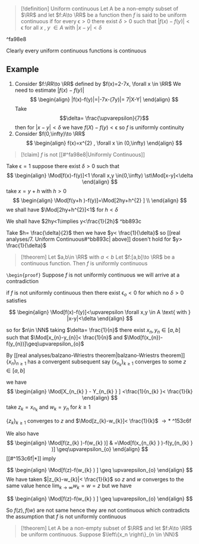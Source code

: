 > [!definition] Uniform continuous
> Let A be a non-empty subset of $\RR$ and let $f:A\to \RR$ be a function 
> then $f$ is said to be uniform continuous if for every $\upvarepsilon>0$ there exist $\delta>0$ such that 
> $|f(x)-f(y)|<\upvarepsilon$ for all $x$ , $y$ $\in A$ with $|x-y|<\delta$ 

^fa98e8

Clearly every uniform continuous functions is continuous

## Example 
1. Consider $f:\RR\to \RR$ defined by
$f(x)=2-7x, \forall x \in \RR$
We need to estimate $|f(x)-f(y)|$
$$
\begin{align}
|f(x)-f(y)|=|-7x-(7y)|= 7|X-Y|
\end{align}
$$
Take $$\delta= \frac{\upvarepsilon}{7}$$ then for $|x-y|<\delta$ we have $f(X)-f(y)<\upvarepsilon$ so $f$ is uniformly continuity
2. Consider $f(0,\infty)\to \RR$
$$
\begin{align}
f(x)=x^{2} , \forall x \in (0,\infty)
\end{align}
$$
> [!claim] 
> $f$ is not [[#^fa98e8|Uniformly Continuous]] 

Take $\upvarepsilon=1$ suppose there exist $\delta>0$ such that 
$$
\begin{align}
\Mod[f(x)-f(y)]<1 \forall x,y \in(0,\infty) \st\Mod[x-y]<\delta 
\end{align}
$$
take $x=y+h$ with $h>0$
$$
\begin{align}
\Mod[f(y+h )-f(y)]=\Mod[2hy+h^{2} ] \\ 
\end{align}
$$
we shall have $\Mod[2hy+h^{2}]<1$ for $h<\delta$


We shall have $2hy<1\implies y<\frac{1}{2h}$ ^bb893c


Take $h= \frac{\delta}{2}$ then we have $y< \frac{1}{\delta}$ so [[real analyses/7. Uniform Continuous#^bb893c| above]] dosen't hold for $y> \frac{1}{\delta}$ 

> [!theorem] 
> Let $a,b\in \RR$ with $a<b$ Let $f:[a,b]\to \RR$ be a continuous function. Then $f$ is uniformly continuous


`\begin{proof}`
Suppose $f$ is not uniformly continuous we will arrive at a contradiction 

if $f$ is not uniformly continuous then there exist $\upvarepsilon_{o}<0$ for which no $\delta>0$
satisfies 

$$
\begin{align}
\Mod[f(x)-f(y)]<\upvarepsilon \forall x,y \in A \text{ with } |x-y|<\delta
\end{align}
$$

so for $n\in \NN$ taking $\delta= \frac{1}{n}$ there exist $x_{n},y_{n}\in[a,b]$ 
such that $\Mod[x_{n}-y_{n}]< \frac{1}{n}$ and $\Mod[f(x_{n})-f(y_{n})]\geq\upvarepsilon_{o}$ 

By [[real analyses/balzano-Wriestrs theorem|balzano-Wriestrs theorem]] $\left\{x_n \right\}_{n\geq1}$ has a convergent subsequent 
say $\left\{x_{n_{k} }\right\}_{k\geq1}$ converges to some $z\in[a,b]$ 

we have 
$$
\begin{align}
		\Mod[X_{n_{k} } - Y_{n_{k} } ] <\frac{1}{n_{k} }< \frac{1}{k}
\end{align}
$$
take $z_{k}=x_{n_{k}}$ and $w_{k}=y_{n}$ for $k\geq1$ 


$\left\{z_k \right\}_{k\geq1}$ converges to $z$ and $\Mod[z_{k}-w_{k}]< \frac{1}{k}$ $\to*$ ^153c6f

We also have
$$
\begin{align}
		\Mod[f(z_{k} )-f(w_{k} )] & =\Mod[f(x_{n_{k} } )-f(y_{n_{k} } )] \geq\upvarepsilon_{o} 
\end{align}
$$
[[#^153c6f|$*$]] imply 

$$
\begin{align}
\Mod[f(z)-f(w_{k} ) ] \geq \upvarepsilon_{o} 
\end{align}
$$
We have taken $|z_{k}-w_{k}|< \frac{1}{k}$ so $z$ and $w$ converges to the same value 
hence $\lim_{k\to \infty}w_{k}=w=z$ 
but we have 

$$
\begin{align}
\Mod[f(z)-f(w_{k} ) ] \geq \upvarepsilon_{o} 
\end{align}
$$

So $f(z),f(w)$ are not same hence they are not continuous which contradicts the assumption that $f$ is not uniformly continuous

> [!theorem] 
> Let A be a non-empty subset of $\RR$ and let $f:A\to \RR$ be uniform continuous. Suppose $\left\{x_n \right\}_{n \in \NN}$ 

